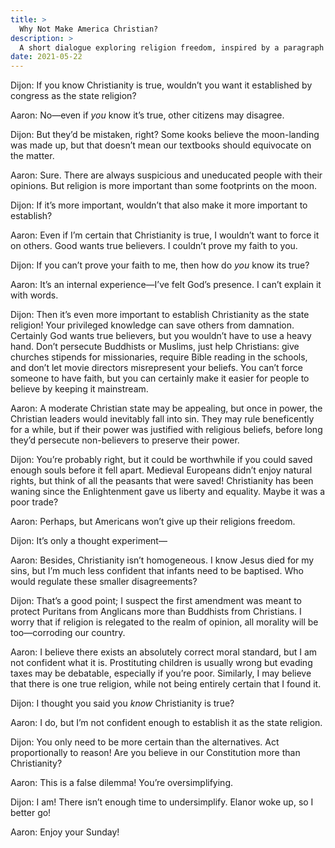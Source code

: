 ```yaml
---
title: >
  Why Not Make America Christian?
description: >
  A short dialogue exploring religion freedom, inspired by a paragraph in the introduction of _The Closing of the American Mind_ by Allan Bloom.
date: 2021-05-22
---
```


<span class="sc">Dijon:</span> If you know Christianity is true, wouldn’t you want it established by congress as the state religion?

<span class="sc">Aaron:</span> No—even if _you_ know it’s true, other citizens may disagree.

<span class="sc">Dijon:</span> But they’d be mistaken, right? Some kooks believe the moon-landing was made up, but that doesn’t mean our textbooks should equivocate on the matter.

<span class="sc">Aaron:</span> Sure. There are always suspicious and uneducated people with their opinions. But religion is more important than some footprints on the moon.

<span class="sc">Dijon:</span> If it’s more important, wouldn’t that also make it more important to establish?

<span class="sc">Aaron:</span> Even if I’m certain that Christianity is true, I wouldn’t want to force it on others. Good wants true believers. I couldn’t prove my faith to you.

<span class="sc">Dijon:</span> If you can’t prove your faith to me, then how do _you_ know its true?

<span class="sc">Aaron:</span> It’s an internal experience—I’ve felt God’s presence. I can’t explain it with words.

<span class="sc">Dijon:</span> Then it’s even more important to establish Christianity as the state religion! Your privileged knowledge can save others from damnation. Certainly God wants true believers, but you wouldn’t have to use a heavy hand. Don’t persecute Buddhists or Muslims, just help Christians: give churches stipends for missionaries, require Bible reading in the schools, and don’t let movie directors misrepresent your beliefs. You can’t force someone to have faith, but you can certainly make it easier for people to believe by keeping it mainstream.

<span class="sc">Aaron:</span> A moderate Christian state may be appealing, but once in power, the Christian leaders would inevitably fall into sin. They may rule beneficently for a while, but if their power was justified with religious beliefs, before long they’d persecute non-believers to preserve their power.

<span class="sc">Dijon:</span> You’re probably right, but it could be worthwhile if you could saved enough souls before it fell apart. Medieval Europeans didn’t enjoy natural rights, but think of all the peasants that were saved! Christianity has been waning since the Enlightenment gave us liberty and equality. Maybe it was a poor trade?

<span class="sc">Aaron:</span> Perhaps, but Americans won’t give up their religions freedom.

<span class="sc">Dijon:</span> It’s only a thought experiment—

<span class="sc">Aaron:</span> Besides, Christianity isn’t homogeneous. I know Jesus died for my sins, but I’m much less confident that infants need to be baptised. Who would regulate these smaller disagreements?

<span class="sc">Dijon:</span> That’s a good point; I suspect the first amendment was meant to protect Puritans from Anglicans more than Buddhists from Christians. I worry that if religion is relegated to the realm of opinion, all morality will be too—corroding our country.

<span class="sc">Aaron:</span> I believe there exists an absolutely correct moral standard, but I am not confident what it is. Prostituting children is usually wrong but evading taxes may be debatable, especially if you’re poor. Similarly, I may believe that there is one true religion, while not being entirely certain that I found it.

<span class="sc">Dijon:</span> I thought you said you _know_ Christianity is true?

<span class="sc">Aaron:</span> I do, but I’m not confident enough to establish it as the state religion.

<span class="sc">Dijon:</span> You only need to be more certain than the alternatives. Act proportionally to reason! Are you believe in our Constitution more than Christianity?

<span class="sc">Aaron:</span> This is a false dilemma! You’re oversimplifying.

<span class="sc">Dijon:</span> I am! There isn’t enough time to undersimplify. Elanor woke up, so I better go!

<span class="sc">Aaron:</span> Enjoy your Sunday!
